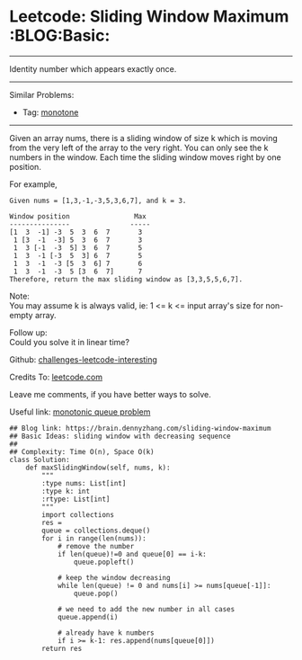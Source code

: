 # Leetcode: Sliding Window Maximum     :BLOG:Basic:


---

Identity number which appears exactly once.  

---

Similar Problems:  

-   Tag: [monotone](https://brain.dennyzhang.com/tag/monotone)

---

Given an array nums, there is a sliding window of size k which is moving from the very left of the array to the very right. You can only see the k numbers in the window. Each time the sliding window moves right by one position.  

For example,  

    Given nums = [1,3,-1,-3,5,3,6,7], and k = 3.
    
    Window position                Max
    ---------------               -----
    [1  3  -1] -3  5  3  6  7       3
     1 [3  -1  -3] 5  3  6  7       3
     1  3 [-1  -3  5] 3  6  7       5
     1  3  -1 [-3  5  3] 6  7       5
     1  3  -1  -3 [5  3  6] 7       6
     1  3  -1  -3  5 [3  6  7]      7
    Therefore, return the max sliding window as [3,3,5,5,6,7].

Note:  
You may assume k is always valid, ie: 1 <= k <= input array's size for non-empty array.  

Follow up:  
Could you solve it in linear time?  

Github: [challenges-leetcode-interesting](https://github.com/DennyZhang/challenges-leetcode-interesting/tree/master/sliding-window-maximum)  

Credits To: [leetcode.com](https://leetcode.com/problems/sliding-window-maximum/description/)  

Leave me comments, if you have better ways to solve.  

Useful link: [monotonic queue problem](https://leetcode.com/problems/sliding-window-maximum/discuss/65885/This-is-a-typical-monotonic-queue-problem)  

    ## Blog link: https://brain.dennyzhang.com/sliding-window-maximum
    ## Basic Ideas: sliding window with decreasing sequence
    ##
    ## Complexity: Time O(n), Space O(k)
    class Solution:
        def maxSlidingWindow(self, nums, k):
            """
            :type nums: List[int]
            :type k: int
            :rtype: List[int]
            """
            import collections
            res = 
            queue = collections.deque()
            for i in range(len(nums)):
                # remove the number
                if len(queue)!=0 and queue[0] == i-k:
                    queue.popleft()
    
                # keep the window decreasing
                while len(queue) != 0 and nums[i] >= nums[queue[-1]]:
                    queue.pop()
    
                # we need to add the new number in all cases
                queue.append(i)
    
                # already have k numbers
                if i >= k-1: res.append(nums[queue[0]])
            return res